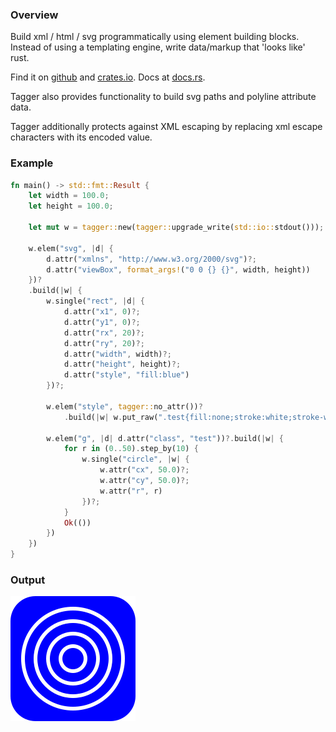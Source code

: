 ### Overview

Build xml / html / svg programmatically using element building blocks.
Instead of using a templating engine, write data/markup that 'looks like' rust.

Find it on [github](https://github.com/tiby312/tagger) and [crates.io](https://crates.io/crates/tagger).
Docs at [docs.rs](https://docs.rs/tagger/latest/tagger/).

Tagger also provides functionality to build svg paths and polyline attribute data.

Tagger additionally protects against XML escaping by replacing xml escape characters with its encoded value. 

### Example

```rust
fn main() -> std::fmt::Result {
    let width = 100.0;
    let height = 100.0;

    let mut w = tagger::new(tagger::upgrade_write(std::io::stdout()));

    w.elem("svg", |d| {
        d.attr("xmlns", "http://www.w3.org/2000/svg")?;
        d.attr("viewBox", format_args!("0 0 {} {}", width, height))
    })?
    .build(|w| {
        w.single("rect", |d| {
            d.attr("x1", 0)?;
            d.attr("y1", 0)?;
            d.attr("rx", 20)?;
            d.attr("ry", 20)?;
            d.attr("width", width)?;
            d.attr("height", height)?;
            d.attr("style", "fill:blue")
        })?;

        w.elem("style", tagger::no_attr())?
            .build(|w| w.put_raw(".test{fill:none;stroke:white;stroke-width:3}"))?;

        w.elem("g", |d| d.attr("class", "test"))?.build(|w| {
            for r in (0..50).step_by(10) {
                w.single("circle", |w| {
                    w.attr("cx", 50.0)?;
                    w.attr("cy", 50.0)?;
                    w.attr("r", r)
                })?;
            }
            Ok(())
        })
    })
}

```




### Output


<img src="./assets/svg_example.svg" alt="demo">
